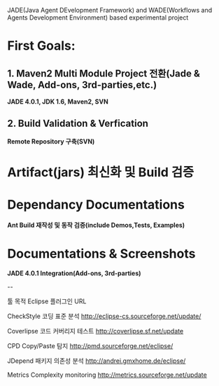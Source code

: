 JADE(Java Agent DEvelopment Framework) and WADE(Workflows and Agents Development Environment) based experimental project


# First Goals: #

## 1. Maven2 Multi Module Project 전환(Jade & Wade, Add-ons, 3rd-parties,etc.) ##
**JADE 4.0.1, JDK 1.6, Maven2, SVN**

## 2. Build Validation & Verfication ##

**Remote Repository 구축(SVN)**

# Artifact(jars) 최신화 및 Build 검증

# Dependancy Documentations

**Ant Build 재작성 및 동작 검증(include Demos,Tests, Examples)**

# Documentations & Screenshots

**JADE 4.0.1 Integration(Add-ons, 3rd-parties)**

--

툴	목적	Eclipse 플러그인 URL

CheckStyle	코딩 표준 분석	http://eclipse-cs.sourceforge.net/update/

Coverlipse	코드 커버리지 테스트	http://coverlipse.sf.net/update

CPD	Copy/Paste 탐지	http://pmd.sourceforge.net/eclipse/

JDepend	패키지 의존성 분석	http://andrei.gmxhome.de/eclipse/

Metrics	Complexity monitoring	http://metrics.sourceforge.net/update
